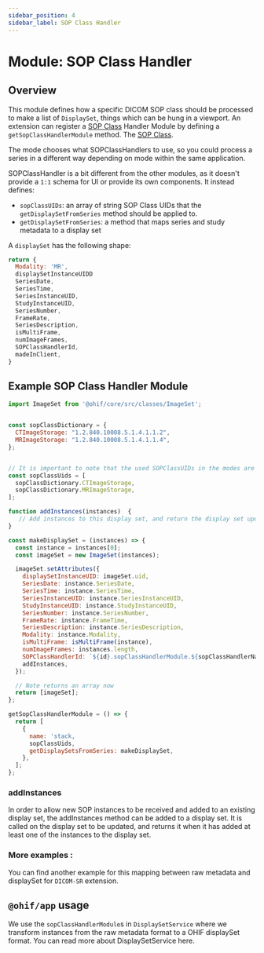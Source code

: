 ```yaml
---
sidebar_position: 4
sidebar_label: SOP Class Handler
---
```

# Module: SOP Class Handler

## Overview
This module defines how a specific DICOM SOP class should be processed to make a list of `DisplaySet`, things which can be hung in a viewport. An extension can register a [SOP Class][sop-class-link] Handler Module by defining a `getSopClassHandlerModule` method. The [SOP Class][sop-class-link].

The mode chooses what SOPClassHandlers to use, so you could process a series in a different way depending on mode within the same application.

SOPClassHandler is a bit different from the other modules, as it doesn't provide a `1:1`
schema for UI or provide its own components. It instead defines:

- `sopClassUIDs`: an array of string SOP Class UIDs that the
  `getDisplaySetFromSeries` method should be applied to.
- `getDisplaySetFromSeries`: a method that maps series and study metadata to a
  display set

A `displaySet` has the following shape:

```js
return {
  Modality: 'MR',
  displaySetInstanceUIDD
  SeriesDate,
  SeriesTime,
  SeriesInstanceUID,
  StudyInstanceUID,
  SeriesNumber,
  FrameRate,
  SeriesDescription,
  isMultiFrame,
  numImageFrames,
  SOPClassHandlerId,
  madeInClient,
}
```

## Example SOP Class Handler Module

```js
import ImageSet from '@ohif/core/src/classes/ImageSet';


const sopClassDictionary = {
  CTImageStorage: "1.2.840.10008.5.1.4.1.1.2",
  MRImageStorage: "1.2.840.10008.5.1.4.1.1.4",
};


// It is important to note that the used SOPClassUIDs in the modes are in the order that is specified in the array.
const sopClassUids = [
  sopClassDictionary.CTImageStorage,
  sopClassDictionary.MRImageStorage,
];

function addInstances(instances)  {
   // Add instances to this display set, and return the display set updated.
}

const makeDisplaySet = (instances) => {
  const instance = instances[0];
  const imageSet = new ImageSet(instances);

  imageSet.setAttributes({
    displaySetInstanceUID: imageSet.uid,
    SeriesDate: instance.SeriesDate,
    SeriesTime: instance.SeriesTime,
    SeriesInstanceUID: instance.SeriesInstanceUID,
    StudyInstanceUID: instance.StudyInstanceUID,
    SeriesNumber: instance.SeriesNumber,
    FrameRate: instance.FrameTime,
    SeriesDescription: instance.SeriesDescription,
    Modality: instance.Modality,
    isMultiFrame: isMultiFrame(instance),
    numImageFrames: instances.length,
    SOPClassHandlerId: `${id}.sopClassHandlerModule.${sopClassHandlerName}`,
    addInstances,
  });

  // Note returns an array now
  return [imageSet];
};

getSopClassHandlerModule = () => {
  return [
    {
      name: 'stack,
      sopClassUids,
      getDisplaySetsFromSeries: makeDisplaySet,
    },
  ];
};

```

### addInstances
In order to allow new SOP instances to be received and added to an existing display
set, the addInstances method can be added to a display set.  It is called
on the display set to be updated, and returns it when it has added at least one
of the instances to the display set.

### More examples :
You can find another example for this mapping between raw metadata and displaySet for
`DICOM-SR` extension.

## `@ohif/app` usage

We use the `sopClassHandlerModule`s in `DisplaySetService` where we
transform instances from the raw metadata format to a OHIF displaySet format.
You can read more about DisplaySetService here.

<!-- prettier-ignore-start -->
[sop-class-link]: http://dicom.nema.org/dicom/2013/output/chtml/part04/sect_B.5.html
[dicom-html-sop]: https://github.com/OHIF/Viewers/blob/master/extensions/dicom-html/src/OHIFDicomHtmlSopClassHandler.js#L4-L12
[dicom-pdf-sop]: https://github.com/OHIF/Viewers/blob/master/extensions/dicom-pdf/src/OHIFDicomPDFSopClassHandler.js#L4-L6
[dicom-micro-sop]: https://github.com/OHIF/Viewers/blob/master/extensions/dicom-microscopy/src/DicomMicroscopySopClassHandler.js#L5-L7
[dicom-seg-sop]: https://github.com/OHIF/Viewers/blob/master/extensions/dicom-segmentation/src/OHIFDicomSegSopClassHandler.js#L5-L7
<!-- prettier-ignore-end -->
